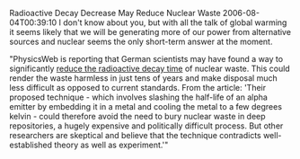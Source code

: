 Radioactive Decay Decrease May Reduce Nuclear Waste
2006-08-04T00:39:10
I don't know about you, but with all the talk of global warming it seems likely that we will be generating more of our power from alternative sources and nuclear seems the only short-term answer at the moment.

"PhysicsWeb is reporting that German scientists may have found a way to significantly [reduce the radioactive decay time](http://physicsweb.org/articles/news/10/7/13/1) of nuclear waste. This could render the waste harmless in just tens of years and make disposal much less difficult as opposed to current standards. From the article: 'Their proposed technique - which involves slashing the half-life of an alpha emitter by embedding it in a metal and cooling the metal to a few degrees kelvin - could therefore avoid the need to bury nuclear waste in deep repositories, a hugely expensive and politically difficult process. But other researchers are skeptical and believe that the technique contradicts well-established theory as well as experiment.'"
